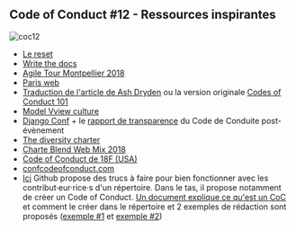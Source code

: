 ## Code of Conduct #12 - Ressources inspirantes

![coc12](https://raw.githubusercontent.com/Julia-barbelane/reflexions/master/photos/code-of-conduct/coc-12.png)

- [Le reset](https://lereset.org/charte.html)  
- [Write the docs](http://www.writethedocs.org/code-of-conduct/)  
- [Agile Tour Montpellier 2018](http://agiletour-montpellier.fr/code-de-conduite/)   
- [Paris web](https://www.paris-web.fr/code-de-conduite.php/)  
- [Traduction de l'article de Ash Dryden](https://medium.com/@julia.barbelane/les-codes-de-conduite-dans-nos-events-f100bfed374b) ou la version originale [Codes of Conduct 101](https://www.ashedryden.com/blog/codes-of-conduct-101-faq#coc101whatis)  
- [Model Vview culture](https://modelviewculture.com/pieces/a-code-of-conduct-is-not-enough)  
- [Django Conf](http://rencontres.django-fr.org/2018/code-conduite.html) + le [rapport de transparence](http://rencontres.django-fr.org/2018/coc-report.pdf) du Code de Conduite post-évènement  
- [The diversity charter](http://diversitycharter.org/)  
- [Charte Blend Web Mix 2018](https://www.blendwebmix.com/wp-content/uploads/2018/03/charte-speakers-blend-2018.pdf)  
- [Code of Conduct de 18F (USA)](https://github.com/18F/code-of-conduct/blob/master/code-of-conduct.md)  
- [confcodeofconduct.com](http://confcodeofconduct.com/)
- [Ici](https://github.com/Rookie-Club/katas/community) Github propose des trucs à faire pour bien fonctionner avec les contribut·eur·rice·s d'un répertoire. Dans le tas, il propose notamment de créer un Code of Conduct. [Un document explique ce qu'est un CoC](https://help.github.com/articles/adding-a-code-of-conduct-to-your-project/) et comment le créer dans le répertoire et 2 exemples de rédaction sont proposés ([exemple #1](https://github.com/Rookie-Club/katas/community/code-of-conduct/new?template=contributor-covenant) et [exemple #2](https://github.com/Rookie-Club/katas/community/code-of-conduct/new?template=citizen-code-of-conduct))
